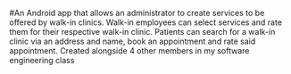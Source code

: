 #An Android app that allows an administrator to create services to be offered by walk-in clinics. Walk-in employees can select services and rate them for their respective walk-in clinic. Patients can search for a walk-in clinic via an address and name, book an appointment and rate said appointment. Created alongside 4 other members in my software engineering class
